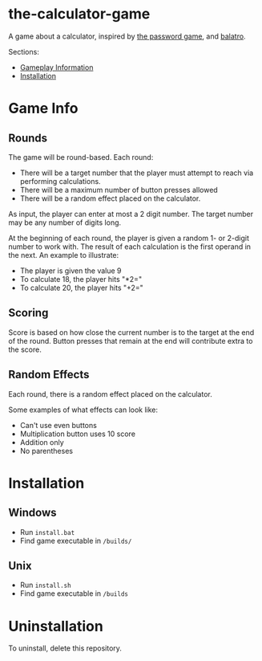 # the-calculator-game
A game about a calculator, inspired by [the password game](https://neal.fun/password-game/), and [balatro](https://store.steampowered.com/app/2379780/Balatro/).

Sections:
- [Gameplay Information](#Game-Info)
- [Installation](#Installation)

# Game Info

## Rounds
The game will be round-based. Each round:
- There will be a target number that the player must attempt to reach via performing calculations.
- There will be a maximum number of button presses allowed
- There will be a random effect placed on the calculator.

As input, the player can enter at most a 2 digit number. The target number may be any number of digits long.

At the beginning of each round, the player is given a random 1- or 2-digit number to work with. The result of each calculation is the first operand in the next. An example to illustrate:
- The player is given the value 9
- To calculate 18, the player hits "*2="
- To calculate 20, the player hits "+2="

## Scoring
Score is based on how close the current number is to the target at the end of the round. Button presses that remain at the end will contribute extra to the score.

## Random Effects
Each round, there is a random effect placed on the calculator. 

Some examples of what effects can look like:
- Can't use even buttons
- Multiplication button uses 10 score
- Addition only
- No parentheses

# Installation

## Windows
- Run `install.bat`
- Find game executable in `/builds/`

## Unix
- Run `install.sh`
- Find game executable in `/builds`

# Uninstallation
To uninstall, delete this repository.